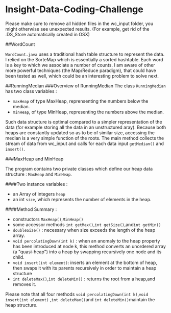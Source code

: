 # Insight-Data-Coding-Challenge

Please make sure to remove all hidden files in the wc_input folder, you might otherwise see unexpected results. (For example, get rid of the .DS_Store automatically created in OSX) 

##WordCount

`WordCount.java` uses a traditional hash table structure to represent the data. I relied on the SorteMap which is essentially a sorted hashtable. Each word is a key to which we associate a number of counts. I am aware of other more powerful techniques (the Map/Reduce paradigm), that could have been tested as well, which could be an interesting problem to solve next.

##RunningMedian
###Overview of RunningMedian 
The class `RunningMedian` has two class variables :

* `maxHeap` of type MaxHeap, reprensenting the numbers below the median.
* `minHeap`, of type MinHeap, representing the numbers above the median.

Such data structure is optimal compared to a simpler representation of the data (for example storing all the data in an unstructured aray). Because both heaps are constantly updated so as to be of similar size, accessing the median is a very simple function of the roots. The main method collects the stream of data from wc_input and calls for each data input `getMedian()` and `insert()`.

###MaxHeap and MinHeap

The program contains two private classes which define our heap data structure : `MaxHeap` and `MinHeap`.

####Two instance variables :

* an Array of integers `heap` 
* an int `size`, which represents the number of elements in the heap.

####Method Summary :   

* constructors `MaxHeap()`,`MinHeap()`
* some accessor methods `int getMax()`,`int getSize()`,and`int getMin()`
* `doubleSize()` : necessary when size exceeds the length of the heap array.
* `void percolatingDown(int k)` : when an anomaly to the heap property has been introduced at node k, this method converts an unordered array (a "quasi-heap") into a heap by swapping recursively one node and its child.  
* `void insert(int element)`: inserts an element at the bottom of heap, then swaps it with its parents recursively in order to maintain a heap structure
* `int deleteMax()`,`int deleteMin()` : returns the root from a heap,and removes it.

Please note that all four methods `void percolatingDown(int k)`,`void insert(int element)` ,`int deleteMax()`and `int deleteMin()`maintain the heap structure.


